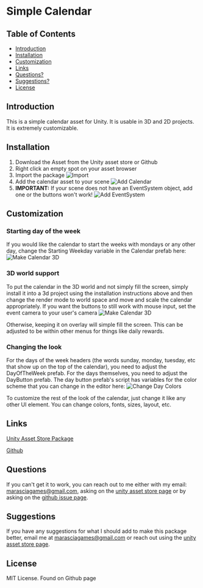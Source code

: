 # Simple Calendar

## Table of Contents
- [Introduction](#introduction)
- [Installation](#installation)
- [Customization](#customization)
- [Links](#links)
- [Questions?](#questions)
- [Suggestions?](#suggestions)
- [License](#license)

## Introduction
This is a simple calendar asset for Unity. It is usable in 3D and 2D projects. It is extremely customizable.

## Installation
1. Download the Asset from the Unity asset store or Github
2. Right click an empty spot on your asset browser
3. Import the package ![Import](README/Image1.png)
4. Add the calendar asset to your scene ![Add Calendar](README/AddingCalendarGif.gif)
5. **IMPORTANT:** If your scene does not have an EventSystem object, add one or the buttons won't work! ![Add EventSystem](README/Image2.png)

## Customization

### Starting day of the week
If you would like the calendar to start the weeks with mondays or any other day, change the Starting Weekday variable in the Calendar prefab here: ![Make Calendar 3D](README/Image5.png)

### 3D world support
To put the calendar in the 3D world and not simply fill the screen, simply install it into a 3d project using the installation instructions above and then change the render mode to world space and move and scale the calendar appropriately. If you want the buttons to still work with mouse input, set the event camera to your user's camera ![Make Calendar 3D](README/Image3.png)

Otherwise, keeping it on overlay will simple fill the screen. This can be adjusted to be within other menus for things like daily rewards.

### Changing the look
For the days of the week headers (the words sunday, monday, tuesday, etc that show up on the top of the calendar), you need to adjust the DayOfTheWeek prefab. For the days themselves, you need to adjust the DayButton prefab. The day button prefab's script has variables for the color scheme that you can change in the editor here: ![Change Day Colors](README/Image4.png)

To customize the rest of the look of the calendar, just change it like any other UI element. You can change colors, fonts, sizes, layout, etc.

## Links
[Unity Asset Store Package](https://assetstore.unity.com/packages/slug/313178)

[Github](https://github.com/ThomasMarascia/SimpleCalendar)

## Questions
If you can't get it to work, you can reach out to me either with my email: marasciagames@gmail.com, asking on the [unity asset store page](https://assetstore.unity.com/packages/slug/313178) or by asking on the [github issue page](https://github.com/ThomasMarascia/SimpleCalendar/issues/new).

## Suggestions
If you have any suggestions for what I should add to make this package better, email me at marasciagames@gmail.com or reach out using the [unity asset store page](https://assetstore.unity.com/packages/slug/313178).

## License
MIT License. Found on Github page
